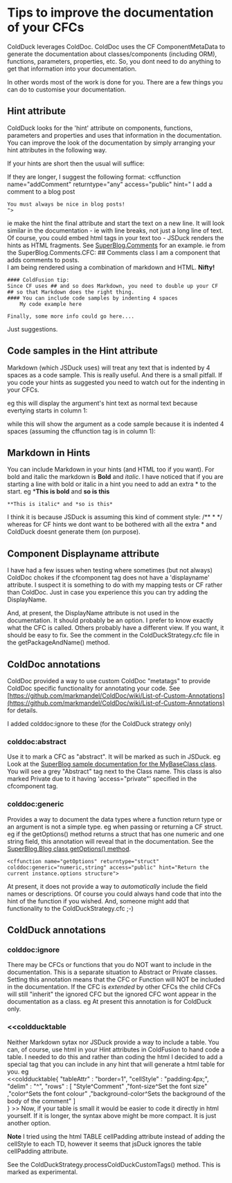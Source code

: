 # Tips to improve the documentation of your CFCs

ColdDuck leverages ColdDoc. ColdDoc uses the CF ComponentMetaData to generate the documentation about classes/components (including ORM), functions, parameters, properties, etc. So, you dont need to do anything to get that information into your documentation. 

In other words most of the work is done for you. There are a few things you can do to customise your documentation.

## Hint attribute
ColdDuck looks for the 'hint' attribute on components, functions, parameters and properties and uses that information in the documentation. You can improve the look of the documentation by simply arranging your hint attributes in the following way.

If your hints are short then the usual will suffice:
	<cfargument name="commentText" required="yes" hint="The comment text">

If they are longer, I suggest the following format:
	<cffunction name="addComment" returntype="any" access="public" hint="
	I add a comment to a blog post
		 
	You must always be nice in blog posts!	
	">
ie make the hint the final attribute and start the text on a new line. It will look similar in the documentation - ie with line breaks, not just a long line of text. Of course, you could embed html tags in your text too - JSDuck renders the hints as HTML fragments. See [SuperBlog.Comments](../samples/superblogdocs/#!/api/SuperBlog.Comments) for an example. ie from the SuperBlog.Comments.CFC:
	## Comments class
	I am a component that adds comments to posts.<br>I am being rendered using a combination of markdown and HTML. **Nifty!**
		
	#### ColdFusion tip:
	Since CF uses ## and so does Markdown, you need to double up your CF ## so that Markdown does the right thing.
	#### You can include code samples by indenting 4 spaces
	    My code example here
	
	Finally, some more info could go here....
			
Just suggestions.
## Code samples in the Hint attribute
Markdown (which JSDuck uses) will treat any text that is indented by 4 spaces as a code sample. This is really useful. And there is a small pitfall. If you code your hints as suggested you need to watch out for the indenting in your CFCs. 

eg this will display the argument's hint text as normal text because evertying starts in column 1:
	<cffunction name="myClass" returntype="any" access="public" hint="
	My hint text ...
	">
	<cfargument name="myArgument" type="string" required="yes" hint="
	My argument text	
	">
	</cffunction>

while this will show the argument as a code sample because it is indented 4 spaces (assuming the cffunction tag is in column 1):
	<cffunction name="myClass" returntype="any" access="public" hint="
	My hint text ...
	">
		<cfargument name="myArgument" type="string" required="yes" hint="
		My argument text	
		">
	</cffunction>

## Markdown in Hints
You can include Markdown in your hints (and HTML too if you want). For bold and italic the markdown is **Bold** and *italic*. I have noticed that if you are starting a line with bold or italic in a hint you need to add an extra * to the start.
eg
	***This is bold** and **so is this**
	
	**This is italic* and *so is this* 

I think it is because JSDuck is assuming this kind of comment style:
	/**
	 * 
	 */
whereas for CF hints we dont want to be bothered with all the extra * and ColdDuck doesnt generate them (on purpose).
 
## Component Displayname attribute
I have had a few issues when testing where sometimes (but not always) ColdDoc chokes if the cfcomponent tag does not have a 'displayname' attribute. I suspect it is something to do with my mapping tests or CF rather than ColdDoc. Just in case you experience this you can try adding the DisplayName.

And, at present, the DisplayName attribute is not used in the documentation. It should probably be an option. I prefer to know exactly what the CFC is called. Others probably have a different view. If you want, it should be easy to fix. See the comment in the ColdDuckStrategy.cfc file in the getPackageAndName() method. 
 
## ColdDoc annotations
ColdDoc provided a way to use custom ColdDoc "metatags" to provide ColdDoc specific functionality for annotating your code. See [https://github.com/markmandel/ColdDoc/wiki/List-of-Custom-Annotations](https://github.com/markmandel/ColdDoc/wiki/List-of-Custom-Annotations) for details.

I added colddoc:ignore to these (for the ColdDuck strategy only) 

### colddoc:abstract
Use it to mark a CFC as "abstract". It will be marked as such in JSDuck.
eg
	<cfcomponent displayname="MyBaseClass" colddoc:abstract="true" access="private" hint="I am the base class.">
Look at the [SuperBlog sample documentation for the MyBaseClass class](../samples/superblogdocs/#!/api/SuperBlog.MyBaseClass). You will see a grey "Abstract" tag next to the Class name. This class is also marked Private due to it having 'access="private"' specified in the cfcomponent tag.
### colddoc:generic
Provides a way to document the data types where a function return type or an argument is not a simple type. eg when passing or returning a CF struct.
eg if the getOptions() method returns a struct that has one numeric and one string field, this annotation will reveal that in the documentation. See the [SuperBlog.Blog class getOptions() method](../samples/superblogdocs/#!/api/SuperBlog.Blog-method-getOptions).

	<cffunction name="getOptions" returntype="struct" colddoc:generic="numeric,string" access="public" hint="Return the current instance.options structure">
At present, it does not provide a way to *automatically* include the field names or descriptions. Of course you could always hand code that into the hint of the function if you wished. And, someone might add that functionality to the ColdDuckStrategy.cfc ;-)

## ColdDuck annotations
### colddoc:ignore
There may be CFCs or functions that you do NOT want to include in the documentation. This is a separate situation to Abstract or Private classes. Setting this annotation means that the CFC or Function will NOT be included in the documentation. If the CFC is *extended* by other CFCs the child CFCs will still "inherit" the ignored CFC but the ignored CFC wont appear in the documentation as a class.
eg
	<cfcomponent displayname="Secret" extends="MyBaseClass" colddoc:ignore hint="My secret CFC">
At present this annotation is for ColdDuck only.

### <<coldducktable
Neither Markdown sytax nor JSDuck provide a way to include a table. You can, of course, use html in your Hint attributes in ColdFusion to hand code a table. I needed to do this and rather than coding the html I decided to add a special tag that you can include in any hint that will generate a html table for you.
eg  
	<<coldducktable{
		"tableAttr" : "border=1",
		"cellStyle"	: "padding:4px;",
		"delim"		: "^",
		"rows"		: [
			 "Style^Comment"
			,"font-size^Set the font size"
			,"color^Sets the font colour"
			,"background-color^Sets the background of the body of the comment"
		]						
	}
	>>
Now, if your table is small it would be easier to code it directly in html yourself. If it is longer, the syntax above might be more compact. It is just another option.

**Note** I tried using the html TABLE cellPadding attribute instead of adding the cellStyle to each TD, however it seems that jsDuck ignores the table cellPadding attribute.

See the ColdDuckStrategy.processColdDuckCustomTags() method. This is marked as experimental. 
 